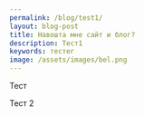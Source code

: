 ```yaml
---
permalink: /blog/test1/
layout: blog-post
title: Навошта мне сайт и блог?
description: Тест1
keywords: тестег
image: /assets/images/bel.png
---
```


Тест

<!--more-->

Тест 2
